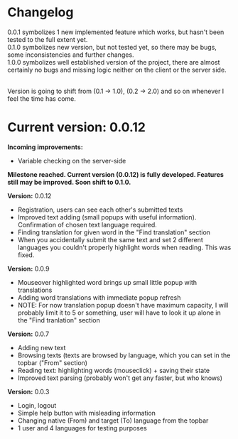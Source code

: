 <h1>Changelog</h1>
0.0.1 symbolizes 1 new implemented feature which works, but hasn't been tested to the full extent yet.<br>
0.1.0 symbolizes new version, but not tested yet, so there may be bugs, some inconsistencies and further changes.<br>
1.0.0 symbolizes well established version of the project, there are almost certainly no bugs and missing logic neither on the client or the server side.<br><br>

Version is going to shift from (0.1 -> 1.0), (0.2 -> 2.0) and so on whenever I feel the time has come.

<h1>Current version: 0.0.12<b></b></h1>

<b>Incoming improvements:</b>
<ul>
  <li>Variable checking on the server-side</li>
</ul>

<b>Milestone reached. Current version (0.0.12) is fully developed. Features still may be improved. Soon shift to 0.1.0.</b>

<b>Version:</b> 0.0.12
<ul>
  <li>Registration, users can see each other's submitted texts</li>
  <li>Improved text adding (small popups with useful information). Confirmation of chosen text language required.</li>
  <li>Finding translation for given word in the "Find translation" section</li>
  <li>When you accidentally submit the same text and set 2 different languages you couldn't properly highlight words when reading. This was fixed.</li>
</ul>

<b>Version:</b> 0.0.9
<ul>
  <li>Mouseover highlighted word brings up small little popup with translations</li>
  <li>Adding word translations with immediate popup refresh</li>
  <li>NOTE: For now translation popup doesn't have maximum capacity, I will probably limit it to 5 or something, user will have to look it up alone in the "Find tranlation" section</li>
</ul>

<b>Version:</b> 0.0.7
<ul>
  <li>Adding new text</li>
  <li>Browsing texts (texts are browsed by language, which you can set in the topbar ("From" section)</li>
  <li>Reading text: highlighting words (mouseclick) + saving their state</li>
  <li>Improved text parsing (probably won't get any faster, but who knows)</li>
</ul>

<b>Version:</b> 0.0.3
<ul>
  <li>Login, logout</li>
  <li>Simple help button with misleading information</li>
  <li>Changing native (From) and target (To) language from the topbar</li>
  <li>1 user and 4 languages for testing purposes</li>
</ul>